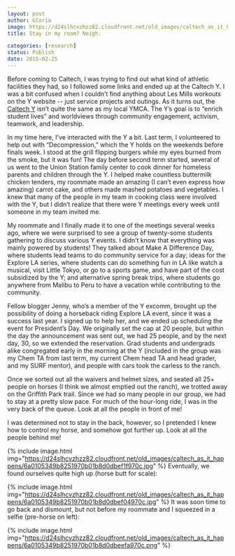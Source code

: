 ```yaml
---
layout: post
author: Gloria
image: https://d24slhcvzhzz82.cloudfront.net/old_images/caltech_as_it_happens/6a0105349b8251970b01b8d0dbef28970c.jpg
title: Stay in my room? Neigh.

categories: [research]
status: Publish
date: 2015-02-25
---
```



Before coming to Caltech, I was trying to find out what kind of athletic facilities they had, so I followed some links and ended up at the Caltech Y. I was a bit confused when I couldn’t find anything about Les Mills workouts on the Y website -- just service projects and outings. As it turns out, the <a href="https://caltechy.org/" target="_self">Caltech Y</a> isn’t quite the same as my local YMCA. The Y’s goal is to “enrich student lives” and worldviews through community engagement, activism, teamwork, and leadership. 

In my time here, I've interacted with the Y a bit. Last term, I volunteered to help out with “Decompression,” which the Y holds on the weekends before finals week. I stood at the grill flipping burgers while my eyes burned from the smoke, but it was fun! The day before second term started, several of us went to the Union Station family center to cook dinner for homeless parents and children through the Y. I helped make countless buttermilk chicken tenders, my roommate made an amazing (I can’t even express how amazing) carrot cake, and others made mashed potatoes and vegetables. I knew that many of the people in my team in cooking class were involved with the Y, but I didn’t realize that there were Y meetings every week until someone in my team invited me.

My roommate and I finally made it to one of the meetings several weeks ago, where we were surprised to see a group of twenty-some students gathering to discuss various Y events. I didn’t know that everything was mainly powered by students! They talked about Make A Difference Day, where students lead teams to do community service for a day; ideas for the Explore LA series, where students can do something fun in LA like watch a musical, visit Little Tokyo, or go to a sports game, and have part of the cost subsidized by the Y; and alternative spring break trips, where students go anywhere from Malibu to Peru to have a vacation while contributing to the community.

Fellow blogger Jenny, who’s a member of the Y excomm, brought up the possibility of doing a horseback riding Explore LA event, since it was a success last year. I signed up to help her, and we ended up scheduling the event for President’s Day. We originally set the cap at 20 people, but within the day the announcement was sent out, we had 25 people, and by the next day, 30, so we extended the reservation. Grad students and undergrads alike congregated early in the morning at the Y (included in the group was my Chem TA from last term, my current Chem head TA and head grader, and my SURF mentor), and people with cars took the carless to the ranch.

Once we sorted out all the waivers and helmet sizes, and seated all 25+ people on horses (I think we almost emptied out the ranch), we trotted away on the Griffith Park trail. Since we had so many people in our group, we had to stay at a pretty slow pace. For much of the hour-long ride, I was in the very back of the queue. Look at all the people in front of me!

I was determined not to stay in the back, however, so I pretended I knew how to control my horse, and somehow got further up. Look at all the people behind me!

{% include image.html img="https://d24slhcvzhzz82.cloudfront.net/old_images/caltech_as_it_happens/6a0105349b8251970b01b8d0dbef1f970c.jpg" %}
Eventually, we found ourselves quite high up (horse butt for scale):

{% include image.html img="https://d24slhcvzhzz82.cloudfront.net/old_images/caltech_as_it_happens/6a0105349b8251970b01b8d0dbef04970c.jpg" %}
It was soon time to go back and dismount, but not before my roommate and I squeezed in a selfie (pre-horse on left):

{% include image.html img="https://d24slhcvzhzz82.cloudfront.net/old_images/caltech_as_it_happens/6a0105349b8251970b01b8d0dbeefa970c.png" %}
